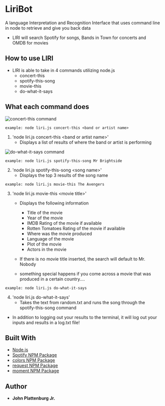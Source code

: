 # LiriBot
A language Interpretation and Recognition Interface that uses command line in node to retrieve and give you back data
* LIRI will search Spotify for songs, Bands in Town for concerts and OMDB for movies

## How to use LIRI
* LIRI is able to take in 4 commands utilizing node.js
    * concert-this
    * spotify-this-song
    * movie-this
    * do-what-it-says

## What each command does
![concert-this command](https://user-images.githubusercontent.com/41643506/50050526-6be05f00-00c3-11e9-934f-297eba139d12.png)

```
example: node liri.js concert-this <band or artist name>
```
1. 'node liri.js concert-this \<band or artist name\>'
    * Displays a list of results of where the band or artist is performing  

![do-what-it-says command](https://user-images.githubusercontent.com/41643506/50050535-9a5e3a00-00c3-11e9-8095-8337103fa33d.png)
```
example: node liri.js spotify-this-song Mr Brightside
```

2. 'node liri.js spotify-this-song \<song name\>'
    * Displays the top 3 results of the song name

```
example: node liri.js movie-this The Avengers
```

3. 'node liri.js movie-this \<movie title\>'
    * Displays the following information
        * Title of the movie
        * Year of the movie
        * IMDB Rating of the movie if available
        * Rotten Tomatoes Rating of the movie if available
        * Where was the movie produced
        * Language of the movie
        * Plot of the movie
        * Actors in the movie
    * If there is no movie title inserted, the search will default to Mr. Nobody

    * something special happens if you come across a movie that was produced in a certain country....

```
example: node liri.js do-what-it-says
```

4. 'node liri.js do-what-it-says'
    * Takes the text from random.txt and runs the song through the spotify-this-song command


* In addition to logging out your results to the terminal, it will log out your inputs and results in a log.txt file!


## Built With
* [Node.js](https://nodejs.org/en/)
* [Spotify NPM Package](https://www.npmjs.com/package/node-spotify-api)
* [colors NPM Package](https://www.npmjs.com/package/colors)
* [request NPM Package](https://www.npmjs.com/package/request)
* [moment NPM Package](https://www.npmjs.com/package/moment)

## Author

* **John Plattenburg Jr.**  
